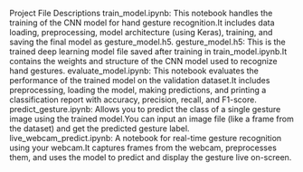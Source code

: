 Project File Descriptions
train_model.ipynb: This notebook handles the training of the CNN model for hand gesture recognition.It includes data loading, preprocessing, model architecture (using Keras), training, and saving the final model as gesture_model.h5.
gesture_model.h5: This is the trained deep learning model file saved after training in train_model.ipynb.It contains the weights and structure of the CNN model used to recognize hand gestures.
evaluate_model.ipynb: This notebook evaluates the performance of the trained model on the validation dataset.It includes preprocessing, loading the model, making predictions, and printing a classification report with accuracy, precision, recall, and F1-score.
predict_gesture.ipynb: Allows you to predict the class of a single gesture image using the trained model.You can input an image file (like a frame from the dataset) and get the predicted gesture label.
live_webcam_predict.ipynb: A notebook for real-time gesture recognition using your webcam.It captures frames from the webcam, preprocesses them, and uses the model to predict and display the gesture live on-screen.


